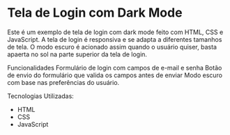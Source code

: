 # Tela de Login com Dark Mode
Este é um exemplo de tela de login com dark mode feito com HTML, CSS e JavaScript. A tela de login é responsiva e se adapta a diferentes tamanhos de tela. O modo escuro é acionado assim quando o usuário quiser, basta apaerta no sol na parte superior da tela de login.

Funcionalidades
Formulário de login com campos de e-mail e senha
Botão de envio do formulário que valida os campos antes de enviar
Modo escuro com base nas preferências do usuário.


Tecnologias Utilizadas:
- HTML
- CSS
- JavaScript
